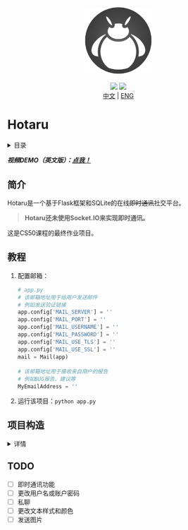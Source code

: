 <div align="center">
  <img src="/static/icons/Hotaru.png" width=30%>
</div>

<br>

<div align="center">
  <img src="https://img.shields.io/badge/Python-3.10.7-orange">
  <img src="https://img.shields.io/badge/Flask-2.2.2-black">
</div>

<div align="center">
  <a href="/docs/cn.md">中文</a> | <a href="README.md">ENG</a>
</div>

# Hotaru

<details>
  <summary>目录</summary>
  
- [Hotaru](#hotaru)
      - [](#)
  - [简介](#简介)
    - [教程](#教程)
  - [设计](#设计)
</details>

***视频DEMO（英文版）：[点我！](https://youtu.be/PMQW3F9mgek)***

## 简介

Hotaru是一个基于Flask框架和SQLite的在线~~即时通讯~~社交平台。
> **Hotaru还未使用Socket.IO来实现即时通讯。**

这是CS50课程的最终作业项目。

## 教程

1. 配置邮箱：
   ``` Python
   # app.py
   # 该邮箱地址用于给用户发送邮件
   # 例如发送验证链接
   app.config['MAIL_SERVER'] = ''
   app.config['MAIL_PORT'] = ''
   app.config['MAIL_USERNAME'] = ''
   app.config['MAIL_PASSWORD'] = ''
   app.config['MAIL_USE_TLS'] = ''
   app.config['MAIL_USE_SSL'] = ''
   mail = Mail(app)

   # 该邮箱地址用于接收来自用户的报告
   # 例如BUG报告、建议等
   MyEmailAddress = ''
   ```
2. 运行该项目：`python app.py`

## 项目构造

<details>
  <summary>详情</summary>

1. `static`目录包含了：
   - `Hotaru.ico`，网站的头像
   - `scripts.js`
   - `styles.css`
   - `icons`目录
     - 包含了默认用户头像`Hotaru.png`，以及所有被用户上传的自定义头像
2. `templates`目录包含了所有HTML文件
3. `app.py`，项目的主入口
4. `config.py`包含了提供给`app.py`的方法
5. `hotaru.db`是该项目的数据库
   - 包含了用户信息、聊天记录、频道
</details>

## TODO

- [ ] 即时通讯功能
- [ ] 更改用户名或账户密码
- [ ] 私聊
- [ ] 更改文本样式和颜色
- [ ] 发送图片